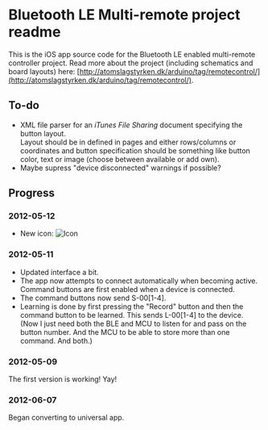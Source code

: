 # Bluetooth LE Multi-remote project readme

This is the iOS app source code for the Bluetooth LE enabled multi-remote controller project. Read more about the project (including schematics and board layouts) here: [http://atomslagstyrken.dk/arduino/tag/remotecontrol/](http://atomslagstyrken.dk/arduino/tag/remotecontrol/).

## To-do

- XML file parser for an _iTunes File Sharing_ document specifying the button layout.  
Layout should be in defined in pages and either rows/columns or coordinates and button specification should be something like button color, text or image (choose between available or add own).
- Maybe supress "device disconnected" warnings if possible?

## Progress

### 2012-05-12
- New icon: ![Icon](https://github.com/jenswilly/iOS-multiremote/blob/master/Resources/App%20Icon%20%5BSquared%5D/Icon.png?raw=true)

### 2012-05-11
- Updated interface a bit.
- The app now attempts to connect automatically when becoming active. Command buttons are first enabled when a device is connected.
- The command buttons now send S-00[1-4].
- Learning is done by first pressing the "Record" button and then the command button to be learned. This sends L-00[1-4] to the device. (Now I just need both the BLE and MCU to listen for and pass on the button number. And the MCU to be able to store more than one command. And both.)

### 2012-05-09
The first version is working! Yay!

### 2012-06-07
Began converting to universal app.